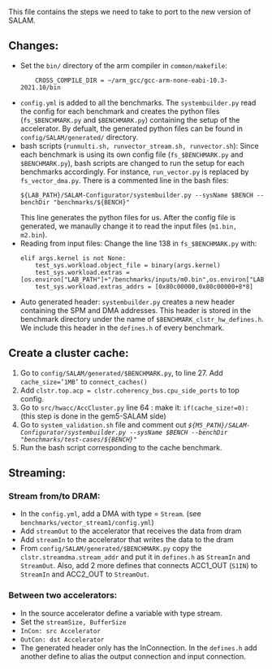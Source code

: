 This file contains the steps we need to take to port to the new version of SALAM.
## Changes:
- Set the `bin/` directory of the arm compiler in `common/makefile`:
    ```
        CROSS_COMPILE_DIR = ~/arm_gcc/gcc-arm-none-eabi-10.3-2021.10/bin
    ```
- `config.yml` is added to all the benchmarks. The `systembuilder.py` read the config for each benchmark and creates the python files (`fs_$BENCHMARK.py` and `$BENCHMARK.py`) containing the setup of the accelerator. By defualt, the generated python files can be found in `config/SALAM/generated/` directory. 
- bash scripts (`runmulti.sh, runvector_stream.sh, runvector.sh`): Since each benchmark is using its own config file (`fs_$BENCHMARK.py` and `$BENCHMARK.py`), bash scripts are changed to run the setup for each benchmarks accordingly. For instance, `run_vector.py` is replaced by `fs_vector_dma.py`.
There is a commented line in the bash files:
    ```
    ${LAB_PATH}/SALAM-Configurator/systembuilder.py --sysName $BENCH --benchDir "benchmarks/${BENCH}"
    ```
    This line generates the python files for us. After the config file is generated, we manaully change it to read the input files (`m1.bin, m2.bin`).
- Reading from input files: Change the line 138 in `fs_$BENCHMARK.py` with:
    ```
    elif args.kernel is not None:
        test_sys.workload.object_file = binary(args.kernel)
        test_sys.workload.extras = [os.environ["LAB_PATH"]+"/benchmarks/inputs/m0.bin",os.environ["LAB_PATH"]+"/benchmarks/inputs/m1.bin"]
        test_sys.workload.extras_addrs = [0x80c00000,0x80c00000+8*8]
    ```
- Auto generated header: `systembuilder.py` creates a new header containing the SPM and DMA addresses. This header is stored in the benchmark directory under the name of `$BENCHMARK_clstr_hw_defines.h`. We include this header in the `defines.h` of every benchmark.


## Create a cluster cache:
1. Go to `config/SALAM/generated/$BENCHMARK.py`, to line 27. Add `cache_size=’1MB’` to `connect_caches()`
2. Add `clstr.top.acp = clstr.coherency_bus.cpu_side_ports` to top config.
3. Go to `src/hwacc/AccCluster.py` line 64 : make it: `if(cache_size!=0):` (this step is done in the gem5-SALAM side)
4. Go to `system_validation.sh` file and comment out *`${M5_PATH}/SALAM-Configurator/systembuilder.py --sysName $BENCH --benchDir "benchmarks/test-cases/${BENCH}"`*
5. Run the bash script corresponding to the cache benchmark.

## Streaming:
### Stream from/to DRAM:
- In the `config.yml`, add a DMA with type = `Stream`. (see `benchmarks/vector_stream1/config.yml`) 
- Add `streamOut` to the accelerator that receives the data from dram
- Add `streamIn` to the accelerator that writes the data to the dram
- From `config/SALAM/generated/$BENCHMARK.py` copy the `clstr.streamdma.stream_addr` and put it in `defines.h` as `StreamIn` and `StreamOut`. Also, add 2 more defines that connects ACC1_OUT (`S1IN`) to `StreamIn` and ACC2_OUT to `StreamOut`.

### Between two accelerators:
- In the source accelerator define a variable with type stream.
- Set the `streamSize, BufferSize`
- `InCon: src Accelerator`
- `OutCon: dst Accelerator`
- The generated header only has the InConnection. In the `defines.h` add another define to alias the output connection and input connection.